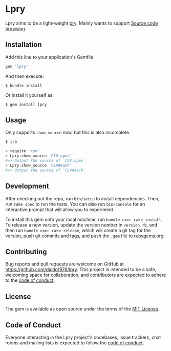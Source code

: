 # Lpry

Lpry aims to be a light-weight [pry](https://github.com/pry/pry). Mainly wants to support [Source code browsing](https://github.com/pry/pry#code-browsing).

## Installation

Add this line to your application's Gemfile:

```ruby
gem 'lpry'
```

And then execute:

    $ bundle install

Or install it yourself as:

    $ gem install lpry

## Usage

Only supports `show_source` now, but this is also incomplete.

```sh
$ irb

> require 'csv'
> Lpry.show_source 'CSV.open'
#=> Output the source of `CSV.open`
> Lpry.show_source 'CSV#each'
#=> Output the source of `CSV#each`
```

## Development

After checking out the repo, run `bin/setup` to install dependencies. Then, run `rake spec` to run the tests. You can also run `bin/console` for an interactive prompt that will allow you to experiment.

To install this gem onto your local machine, run `bundle exec rake install`. To release a new version, update the version number in `version.rb`, and then run `bundle exec rake release`, which will create a git tag for the version, push git commits and tags, and push the `.gem` file to [rubygems.org](https://rubygems.org).

## Contributing

Bug reports and pull requests are welcome on GitHub at https://github.com/daido1976/lpry. This project is intended to be a safe, welcoming space for collaboration, and contributors are expected to adhere to the [code of conduct](https://github.com/daido1976/lpry/blob/master/CODE_OF_CONDUCT.md).

## License

The gem is available as open source under the terms of the [MIT License](https://opensource.org/licenses/MIT).

## Code of Conduct

Everyone interacting in the Lpry project's codebases, issue trackers, chat rooms and mailing lists is expected to follow the [code of conduct](https://github.com/daido1976/lpry/blob/master/CODE_OF_CONDUCT.md).

